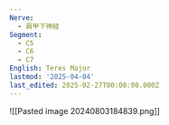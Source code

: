 ```yaml
---
Nerve:
  - 肩甲下神経
Segment:
  - C5
  - C6
  - C7
English: Teres Major
lastmod: '2025-04-04'
last_edited: 2025-02-27T00:00:00.000Z
---
```


![[Pasted image 20240803184839.png]]
